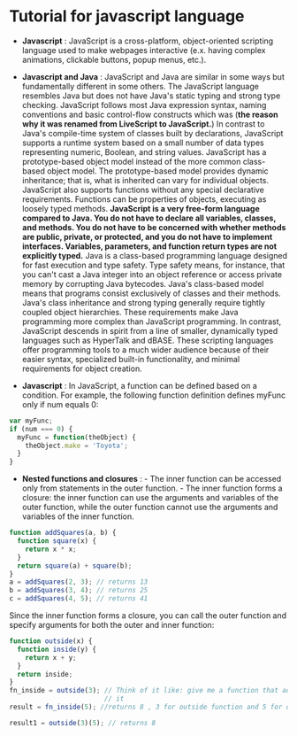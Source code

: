 # Tutorial for javascript language

- __Javascript__ : JavaScript is a cross-platform, object-oriented scripting language used to make webpages interactive (e.x. having complex animations, clickable buttons, popup menus, etc.). 

- __Javascript and Java__ : JavaScript and Java are similar in some ways but fundamentally different in some others. The JavaScript language resembles Java but does not have Java's static typing and strong type checking. JavaScript follows most Java expression syntax, naming conventions and basic control-flow constructs which was \(**the reason why it was renamed from LiveScript to JavaScript.**\)
In contrast to Java's compile-time system of classes built by declarations, JavaScript supports a runtime system based on a small number of data types representing numeric, Boolean, and string values. JavaScript has a prototype-based object model instead of the more common class-based object model. The prototype-based model provides dynamic inheritance; that is, what is inherited can vary for individual objects. JavaScript also supports functions without any special declarative requirements. Functions can be properties of objects, executing as loosely typed methods.
**JavaScript is a very free-form language compared to Java. You do not have to declare all variables, classes, and methods. You do not have to be concerned with whether methods are public, private, or protected, and you do not have to implement interfaces. Variables, parameters, and function return types are not explicitly typed.**
Java is a class-based programming language designed for fast execution and type safety. Type safety means, for instance, that you can't cast a Java integer into an object reference or access private memory by corrupting Java bytecodes. Java's class-based model means that programs consist exclusively of classes and their methods. Java's class inheritance and strong typing generally require tightly coupled object hierarchies. These requirements make Java programming more complex than JavaScript programming.
In contrast, JavaScript descends in spirit from a line of smaller, dynamically typed languages such as HyperTalk and dBASE. These scripting languages offer programming tools to a much wider audience because of their easier syntax, specialized built-in functionality, and minimal requirements for object creation.

- __Javascript__ : In JavaScript, a function can be defined based on a condition. For example, the following function definition defines myFunc only if num equals 0:
```javascript
var myFunc;
if (num === 0) {
  myFunc = function(theObject) {
    theObject.make = 'Toyota';
  }
}
```

- __Nested functions and closures__ : 
                                       - The inner function can be accessed only from statements in the outer function.
									   - The inner function forms a closure: the inner function can use the arguments and       variables of the outer function, while the outer function cannot use the arguments and variables of the inner function.
```javascript									   
function addSquares(a, b) {
  function square(x) {
    return x * x;
  }
  return square(a) + square(b);
}
a = addSquares(2, 3); // returns 13
b = addSquares(3, 4); // returns 25
c = addSquares(4, 5); // returns 41
```

Since the inner function forms a closure, you can call the outer function and specify arguments for both the outer and inner function:
```javascript
function outside(x) {
  function inside(y) {
    return x + y;
  }
  return inside;
}
fn_inside = outside(3); // Think of it like: give me a function that adds 3 to whatever you give
                        // it
result = fn_inside(5); //returns 8 , 3 for outside function and 5 for outwr function// returns 8 , 3 for outside function and 5 for outwr function

result1 = outside(3)(5); // returns 8
```